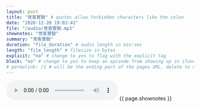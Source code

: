 ```yaml
---
layout: post
title: "常客實驗" # quotes allow forbidden characters like the colon
date: "2020-12-20 19:03:41"
file: "/audio/常客實驗.mp3"
shownotes: "常客實驗"
summary: "常客實驗"
duration: "file_duration" # audio length in min:sec
length: "file_length" # filesize in bytes
explicit: "no" # change to yes to flag with the explicit tag
block: "no" # change to yes to keep an episode from showing up in iTunes
# permalink: /1 # will be the ending part of the pages URL, delete to default to the title
---
```


<audio controls>
<source src="{{site.url}}{{site.baseurl}}{{ page.file }}" type="audio/x-mp3">
Your browser does not support the audio element.
</audio>
{{ page.shownotes }}
